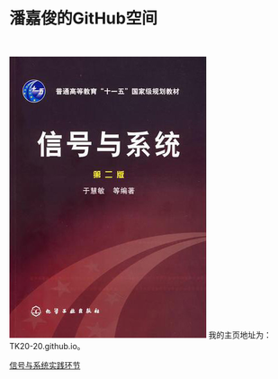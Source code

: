 <html>
<body>
<h1>潘嘉俊的GitHub空间</h1>
<br>
<p>
<p1><img src="signal.jpg" />
    我的主页地址为：TK20-20.github.io。</p1>

</p>

<p>
    <p1><a href="https://github.com/TK20-20/TK20-20.github.io/blob/master/python/pythoninstall.md">信号与系统实践环节</a></p1>
</p>

</body>
</html>

